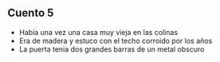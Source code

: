 ## Cuento 5
- Había una vez una casa muy vieja en las colinas
- Era de madera y estuco con el techo corroido por los años
- La puerta tenia dos grandes barras de un metal obscuro